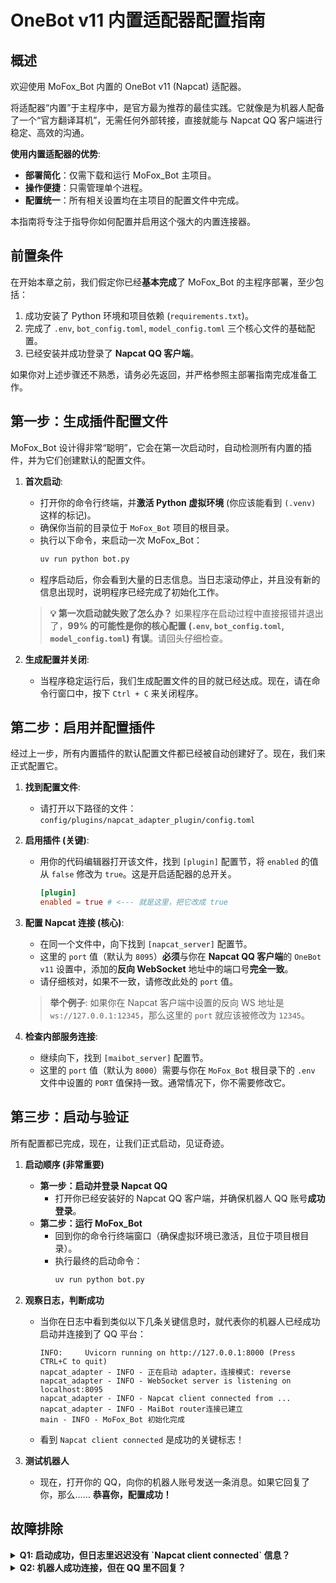 # OneBot v11 内置适配器配置指南

## 概述

欢迎使用 MoFox_Bot 内置的 OneBot v11 (Napcat) 适配器。

将适配器“内置”于主程序中，是官方最为推荐的最佳实践。它就像是为机器人配备了一个“官方翻译耳机”，无需任何外部转接，直接就能与 Napcat QQ 客户端进行稳定、高效的沟通。

**使用内置适配器的优势**:

*   **部署简化**：仅需下载和运行 MoFox_Bot 主项目。
*   **操作便捷**：只需管理单个进程。
*   **配置统一**：所有相关设置均在主项目的配置文件中完成。

本指南将专注于指导你如何配置并启用这个强大的内置连接器。

## 前置条件

在开始本章之前，我们假定你已经**基本完成**了 MoFox_Bot 的主程序部署，至少包括：

1.  成功安装了 Python 环境和项目依赖 (`requirements.txt`)。
2.  完成了 `.env`, `bot_config.toml`, `model_config.toml` 三个核心文件的基础配置。
3.  已经安装并成功登录了 **Napcat QQ 客户端**。

如果你对上述步骤还不熟悉，请务必先返回，并严格参照主部署指南完成准备工作。

## 第一步：生成插件配置文件

MoFox_Bot 设计得非常“聪明”，它会在第一次启动时，自动检测所有内置的插件，并为它们创建默认的配置文件。

1.  **首次启动**:
    *   打开你的命令行终端，并**激活 Python 虚拟环境** (你应该能看到 `(.venv)` 这样的标记)。
    *   确保你当前的目录位于 `MoFox_Bot` 项目的根目录。
    *   执行以下命令，来启动一次 MoFox_Bot：
        ```bash
        uv run python bot.py
        ```
    *   程序启动后，你会看到大量的日志信息。当日志滚动停止，并且没有新的信息出现时，说明程序已经完成了初始化工作。

    > **💡 第一次启动就失败了怎么办？**
    > 如果程序在启动过程中直接报错并退出了，**99% 的可能性是你的核心配置 (`.env`, `bot_config.toml`, `model_config.toml`) 有误**。请回头仔细检查。

2.  **生成配置并关闭**:
    *   当程序稳定运行后，我们生成配置文件的目的就已经达成。现在，请在命令行窗口中，按下 `Ctrl + C` 来关闭程序。

## 第二步：启用并配置插件

经过上一步，所有内置插件的默认配置文件都已经被自动创建好了。现在，我们来正式配置它。

1.  **找到配置文件**:
    *   请打开以下路径的文件：
        `config/plugins/napcat_adapter_plugin/config.toml`

2.  **启用插件 (关键)**:
    *   用你的代码编辑器打开该文件，找到 `[plugin]` 配置节，将 `enabled` 的值从 `false` 修改为 `true`。这是开启适配器的总开关。
        ```toml
        [plugin]
        enabled = true # <--- 就是这里，把它改成 true
        ```

3.  **配置 Napcat 连接 (核心)**:
    *   在同一个文件中，向下找到 `[napcat_server]` 配置节。
    *   这里的 `port` 值（默认为 `8095`）**必须**与你在 **Napcat QQ 客户端**的 `OneBot v11` 设置中，添加的**反向 WebSocket** 地址中的端口号**完全一致**。
    *   请仔细核对，如果不一致，请修改此处的 `port` 值。

    > **举个例子**:
    > 如果你在 Napcat 客户端中设置的反向 WS 地址是 `ws://127.0.0.1:12345`，那么这里的 `port` 就应该被修改为 `12345`。

4.  **检查内部服务连接**:
    *   继续向下，找到 `[maibot_server]` 配置节。
    *   这里的 `port` 值（默认为 `8000`）需要与你在 `MoFox_Bot` 根目录下的 `.env` 文件中设置的 `PORT` 值保持一致。通常情况下，你不需要修改它。

## 第三步：启动与验证

所有配置都已完成，现在，让我们正式启动，见证奇迹。

1.  **启动顺序 (非常重要)**
    *   **第一步：启动并登录 Napcat QQ**
        *   打开你已经安装好的 Napcat QQ 客户端，并确保机器人 QQ 账号**成功登录**。
    *   **第二步：运行 MoFox_Bot**
        *   回到你的命令行终端窗口（确保虚拟环境已激活，且位于项目根目录）。
        *   执行最终的启动命令：
            ```bash
            uv run python bot.py
            ```

2.  **观察日志，判断成功**
    *   当你在日志中看到类似以下几条关键信息时，就代表你的机器人已经成功启动并连接到了 QQ 平台：
        ```log
        INFO:     Uvicorn running on http://127.0.0.1:8000 (Press CTRL+C to quit)
        napcat_adapter - INFO - 正在启动 adapter，连接模式: reverse
        napcat_adapter - INFO - WebSocket server is listening on localhost:8095
        napcat_adapter - INFO - Napcat client connected from ...
        napcat_adapter - INFO - MaiBot router连接已建立
        main - INFO - MoFox_Bot 初始化完成
        ```
    *   看到 `Napcat client connected` 是成功的关键标志！

3.  **测试机器人**
    *   现在，打开你的 QQ，向你的机器人账号发送一条消息。如果它回复了你，那么…… **恭喜你，配置成功！**

## 故障排除

<details>
<summary><b>Q1: 启动成功，但日志里迟迟没有 `Napcat client connected` 信息？</b></summary>

这通常意味着 MoFox_Bot 和 Napcat QQ 客户端之间的“神经”没有接上。请按以下步骤排查：

1.  **检查 Napcat QQ**: 确保 Napcat QQ 客户端本身已成功登录并处于在线状态。
2.  **检查端口号**: 这是最常见的原因。请再次核对 `config/plugins/napcat_adapter_plugin/config.toml` 文件中 `[napcat_server]` 下的 `port` 值，是否与你 Napcat QQ 客户端里设置的**反向 WebSocket 端口**完全一致。
3.  **检查防火墙**: 确保防火墙或安全组没有阻止相应的端口。
4.  **检查 IP 地址**: 确保 `config.toml` 中的 `host` (`localhost`) 和 Napcat 中的 IP (`127.0.0.1`) 是匹配的。

</details>

<details>
<summary><b>Q2: 机器人成功连接，但在 QQ 里不回复？</b></summary>

这通常是配置问题或napcat服务问题。

1.  **检查 Napcat QQ**: 确保 Napcat QQ 客户端本身已成功登录并处于在线状态,以及有没有连接上内置的适配器。
2.  **检查白名单**: 检查 `config/plugins/napcat_adapter_plugin/config.toml` 文件中 `[features]` 部分的 `group_list` 和 `private_list`。如果你开启了白名单，请确保你测试的群聊或私聊已经被加了进去。
3.  **查看日志**: 观察机器人后台的命令行窗口。当你给机器人发消息时，看看日志是否刷新，是否有 `ERROR` 级别的红色错误信息。

</details>